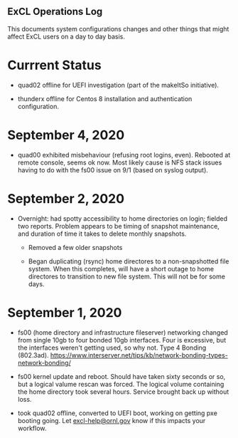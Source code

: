 ## ExCL Operations Log

<!---
https://www.markdownguide.org/extended-syntax
-->

This documents system configurations changes and other things that might affect ExCL users on a day to day basis.

# Currrent Status

- quad02 offline for UEFI investigation (part of the makeItSo initiative).

- thunderx offline for Centos 8 installation and authentication configuration. 

# September 4, 2020

-  quad00 exhibited misbehaviour (refusing root logins, even).  Rebooted at remote console, seems ok now.  Most likely cause is NFS stack issues having to do with the fs00 issue on 9/1 (based on syslog output).

# September 2, 2020

- Overnight: had spotty accessibility to home directories on login; fielded two reports.   Problem appears to be timing of snapshot maintenance, and duration of time it takes to delete monthly snapshots.

    - Removed a few older snapshots

    - Began duplicating (rsync) home directores to a non-snapshotted file system.  When this completes, will have a short outage to home directores to transition to new file system.  This will not be for some days.


# September 1, 2020

- fs00 (home directory and infrastructure fileserver) networking changed from single 10gb to four bonded 10gb interfaces.   Four is excessive, but the interfaces weren't getting used, so why not.    Type 4 Bonding (802.3ad).  https://www.interserver.net/tips/kb/network-bonding-types-network-bonding/

- fs00 kernel update and reboot.  Should have taken sixty seconds or so, but a logical valume rescan was forced.  The logical volume containing the home directory took several hours.   Service brought back up without loss.

- took quad02 offline, converted to UEFI boot, working on getting pxe booting going.  Let excl-help@ornl.gov know if this impacts your workflow.

